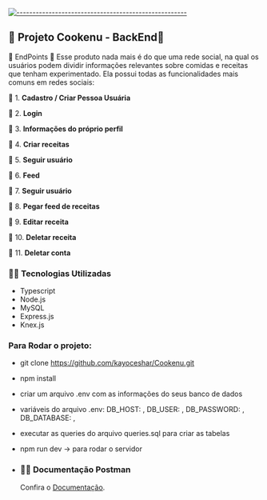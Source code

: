 
  [![-----------------------------------------------------](https://raw.githubusercontent.com/andreasbm/readme/master/assets/lines/colored.png)](#table-of-contents)

## 🧩 Projeto Cookenu - BackEnd🥄


🎯 EndPoints 🥄
Esse produto nada mais é do que uma rede social, na qual os usuários podem dividir informações relevantes sobre comidas e receitas que tenham experimentado. Ela possui todas as funcionalidades mais comuns em redes sociais:

🥄 1. **Cadastro / Criar Pessoa Usuária**  
    
🥄 2. **Login**
        
🥄 3. **Informações do próprio perfil**
    
🥄 4. **Criar receitas**
    
🥄 5. **Seguir usuário**
    
🥄 6. **Feed**

🥄 7. **Seguir usuário**
 
🥄 8. **Pegar feed de receitas**
  
🥄 9. **Editar receita**
  
🥄 10. **Deletar receita**

🥄 11. **Deletar conta**
 

    
### **👨‍💻 Tecnologias Utilizadas**
    	
- Typescript
- Node.js
- MySQL
- Express.js
- Knex.js
	
### Para Rodar o projeto:
- git clone https://github.com/kayoceshar/Cookenu.git
- npm install
- criar um arquivo .env com as informações do seus banco de dados
- variáveis do arquivo .env:
	DB_HOST: ,
   	DB_USER: ,
    	DB_PASSWORD: ,
    	DB_DATABASE: ,
- executar as queries do arquivo queries.sql para criar as tabelas
- npm run dev -> para rodar o servidor

- ### **👨‍💻 Documentação Postman** 
     
  <p>Confira o <a href="https://documenter.getpostman.com/view/22376814/2s93CPqCVL" target="_blank">Documentação</a>.</p>
    
